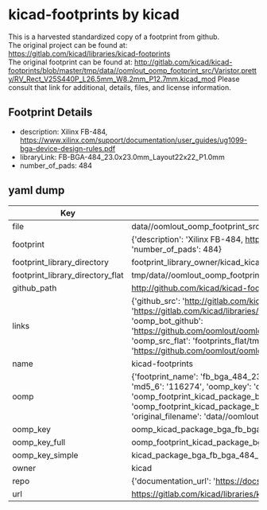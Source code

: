 # kicad-footprints by kicad  
This is a harvested standardized copy of a footprint from github.  
The original project can be found at:  
https://gitlab.com/kicad/libraries/kicad-footprints  
The original footprint can be found at:
http://gitlab.com/kicad/kicad-footprints/blob/master/tmp/data//oomlout_oomp_footprint_src/Varistor.pretty/RV_Rect_V25S440P_L26.5mm_W8.2mm_P12.7mm.kicad_mod
Please consult that link for additional, details, files, and license information.  
## Footprint Details
* description: Xilinx FB-484, https://www.xilinx.com/support/documentation/user_guides/ug1099-bga-device-design-rules.pdf  
* libraryLink: FB-BGA-484_23.0x23.0mm_Layout22x22_P1.0mm  
* number_of_pads: 484  
## yaml dump  
| Key | Value |  
| --- | --- |  
| file | data//oomlout_oomp_footprint_src/kicad-footprints/Package_BGA.pretty/FB-BGA-484_23.0x23.0mm_Layout22x22_P1.0mm.kicad_mod |  
| footprint | {'description': 'Xilinx FB-484, https://www.xilinx.com/support/documentation/user_guides/ug1099-bga-device-design-rules.pdf', 'libraryLink': 'FB-BGA-484_23.0x23.0mm_Layout22x22_P1.0mm', 'number_of_pads': 484} |  
| footprint_library_directory | footprint_library_owner/kicad_kicad-footprints/ |  
| footprint_library_directory_flat | tmp/data//oomlout_oomp_footprint_src/footprints_flat/kicad_package_bga_fb_bga_484_23_0x23_0mm_layout22x22_p1_0mm/working |  
| github_path | http://github.com/kicad/kicad-footprints/blob/master/tmp/data//oomlout_oomp_footprint_src/Package_BGA.pretty/FB-BGA-484_23.0x23.0mm_Layout22x22_P1.0mm.kicad_mod |  
| links | {'github_src': 'http://gitlab.com/kicad/kicad-footprints/blob/master/tmp/data//oomlout_oomp_footprint_src/Varistor.pretty/RV_Rect_V25S440P_L26.5mm_W8.2mm_P12.7mm.kicad_mod', 'github_src_repo': 'https://gitlab.com/kicad/libraries/kicad-footprints', 'oomp_bot': 'tmp/data//oomlout_oomp_footprint_src/footprints/kicad_package_bga_fb_bga_484_23_0x23_0mm_layout22x22_p1_0mm/working', 'oomp_bot_github': 'https://github.com/oomlout/oomlout_oomp_footprint_bot/tree/main/tmp/data//oomlout_oomp_footprint_src/footprints/kicad_package_bga_fb_bga_484_23_0x23_0mm_layout22x22_p1_0mm/working', 'oomp_src_flat': 'footprints_flat/tmp/data//oomlout_oomp_footprint_src/footprints_flat/kicad_package_bga_fb_bga_484_23_0x23_0mm_layout22x22_p1_0mm/working', 'oomp_src_flat_github': 'https://github.com/oomlout/oomlout_oomp_footprint_src/tree/main/tmp/data//oomlout_oomp_footprint_src/footprints_flat/kicad_package_bga_fb_bga_484_23_0x23_0mm_layout22x22_p1_0mm/working'} |  
| name | kicad-footprints |  
| oomp | {'footprint_name': 'fb_bga_484_23_0x23_0mm_layout22x22_p1_0mm', 'library_name': 'package_bga', 'md5': '116274d571dd188e27353c235154515c', 'md5_10': '116274d571', 'md5_5': '11627', 'md5_6': '116274', 'oomp_key': 'oomp_kicad_package_bga_fb_bga_484_23_0x23_0mm_layout22x22_p1_0mm', 'oomp_key_extra': 'oomp_footprint_kicad_package_bga_fb_bga_484_23_0x23_0mm_layout22x22_p1_0mm', 'oomp_key_full': 'oomp_footprint_kicad_package_bga_fb_bga_484_23_0x23_0mm_layout22x22_p1_0mm_116274', 'oomp_key_simple': 'kicad_package_bga_fb_bga_484_23_0x23_0mm_layout22x22_p1_0mm', 'original_filename': 'data//oomlout_oomp_footprint_src/kicad-footprints/Package_BGA.pretty/FB-BGA-484_23.0x23.0mm_Layout22x22_P1.0mm.kicad_mod', 'owner_name': 'kicad'} |  
| oomp_key | oomp_kicad_package_bga_fb_bga_484_23_0x23_0mm_layout22x22_p1_0mm |  
| oomp_key_full | oomp_footprint_kicad_package_bga_fb_bga_484_23_0x23_0mm_layout22x22_p1_0mm |  
| oomp_key_simple | kicad_package_bga_fb_bga_484_23_0x23_0mm_layout22x22_p1_0mm |  
| owner | kicad |  
| repo | {'documentation_url': 'https://docs.github.com/rest/repos/repos#get-a-repository', 'message': 'Not Found'} |  
| url | https://gitlab.com/kicad/libraries/kicad-footprints |  

